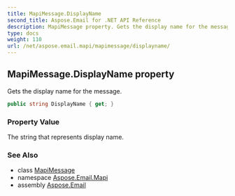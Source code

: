 ```yaml
---
title: MapiMessage.DisplayName
second_title: Aspose.Email for .NET API Reference
description: MapiMessage property. Gets the display name for the message
type: docs
weight: 110
url: /net/aspose.email.mapi/mapimessage/displayname/
---
```

## MapiMessage.DisplayName property

Gets the display name for the message.

```csharp
public string DisplayName { get; }
```

### Property Value

The string that represents display name.

### See Also

* class [MapiMessage](../)
* namespace [Aspose.Email.Mapi](../../mapimessage/)
* assembly [Aspose.Email](../../../)


